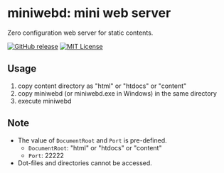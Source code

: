 # miniwebd: mini web server

Zero configuration web server for static contents.

[![GitHub release](http://img.shields.io/github/release/takahashim/miniwebd.svg)][release]
[![MIT License](http://img.shields.io/badge/license-MIT-blue.svg)][license]

[release]: https://github.com/takahashim/miniwebd/releases
[license]: https://github.com/takahashim/miniwebd/blob/master/LICENSE

## Usage

1. copy content directory as "html" or "htdocs" or "content"
2. copy miniwebd (or miniwebd.exe in Windows) in the same directory
3. execute miniwebd

## Note

* The value of `DocumentRoot` and `Port` is pre-defined.
    * `DocumentRoot`: "html" or "htdocs" or "content"
    * `Port`: 22222
* Dot-files and directories cannot be accessed.
